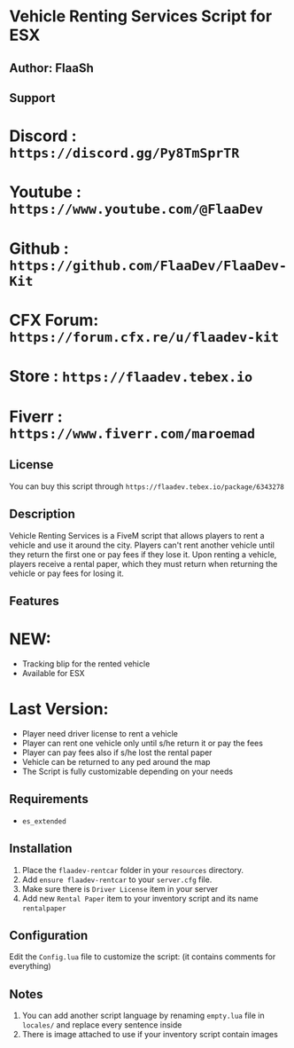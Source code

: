 # Vehicle Renting Services Script for ESX

## Author: FlaaSh

## Support
# Discord  : `https://discord.gg/Py8TmSprTR`
# Youtube  : `https://www.youtube.com/@FlaaDev`
# Github   : `https://github.com/FlaaDev/FlaaDev-Kit`
# CFX Forum: `https://forum.cfx.re/u/flaadev-kit`
# Store    : `https://flaadev.tebex.io`
# Fiverr   : `https://www.fiverr.com/maroemad`

## License
You can buy this script through `https://flaadev.tebex.io/package/6343278`

## Description
Vehicle Renting Services is a FiveM script that allows players to rent a vehicle and use it around the city.
Players can't rent another vehicle until they return the first one or pay fees if they lose it.
Upon renting a vehicle, players receive a rental paper, which they must return when returning the vehicle or pay fees for losing it.

## Features
# NEW:
- Tracking blip for the rented vehicle
- Available for ESX
# Last Version:
- Player need driver license to rent a vehicle
- Player can rent one vehicle only until s/he return it or pay the fees
- Player can pay fees also if s/he lost the rental paper
- Vehicle can be returned to any ped around the map
- The Script is fully customizable depending on your needs

## Requirements
- `es_extended`

## Installation
1. Place the `flaadev-rentcar` folder in your `resources` directory.
2. Add `ensure flaadev-rentcar` to your `server.cfg` file.
3. Make sure there is `Driver License` item in your server
4. Add new `Rental Paper` item to your inventory script and its name `rentalpaper` 

## Configuration
Edit the `Config.lua` file to customize the script: (it contains comments for everything)

## Notes
1. You can add another script language by renaming `empty.lua` file in `locales/` and replace every sentence inside
2. There is image attached to use if your inventory script contain images